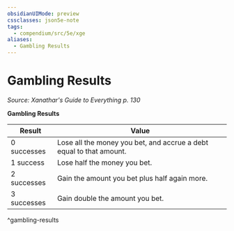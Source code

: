 ```yaml
---
obsidianUIMode: preview
cssclasses: json5e-note
tags:
  - compendium/src/5e/xge
aliases:
  - Gambling Results
---
```

# Gambling Results
*Source: Xanathar's Guide to Everything p. 130* 

**Gambling Results**

| Result | Value |
|--------|-------|
| 0 successes | Lose all the money you bet, and accrue a debt equal to that amount. |
| 1 success | Lose half the money you bet. |
| 2 successes | Gain the amount you bet plus half again more. |
| 3 successes | Gain double the amount you bet. |
^gambling-results
